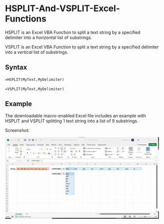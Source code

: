 # HSPLIT-And-VSPLIT-Excel-Functions
HSPLIT is an Excel VBA Function to split a text string by a specified delimiter into a *horizontal* list of substrings.

VSPLIT is an Excel VBA Function to split a text string by a specified delimiter into a *vertical* list of substrings.

## Syntax
`=HSPLIT(MyText,MyDelimiter)`

`=VSPLIT(MyText,MyDelimiter)`

## Example
The downloadable macro-enabled Excel file includes an example with HSPLIT and VSPLIT splitting 1 text string into a list of 9 substrings.

Screenshot:

![Screenshot-Example](/assets/Screenshot-Example.png)
